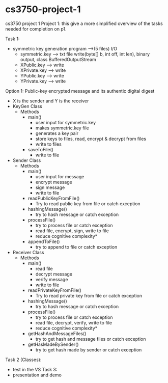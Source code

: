 # cs3750-project-1
cs3750 project 1
Project 1:
this give a more simplified overview of the tasks needed for completion on p1.

Task 1:
- symmetric key generation program -->(5 files) I/O
    - symmetric.key --> txt file
      write(byte[] b, int off, int len), binary output, class BufferedOutputStream
    - XPublic.key	--> write
    - XPrivate.key	--> write
    - YPublic.key	--> write
    - YPrivate.key	--> write

Option 1: Public-key encrypted message and its authentic digital digest
- X is the sender and Y is the receiver
- KeyGen Class
  - Methods
    - main()
      - user input for symmetric.key
      - makes symmetric.key file
      - generates a key pair
      - store keys to files, read, encrypt & decrypt from files
      - write to files
    - saveToFile()
      - write to file
- Sender Class
  - Methods
    - main()
      - user input for message
      - encrypt message
      - sign message
      - write to file
    - readPublicKeyFromFile()
      - Try to read public key from file or catch exception
    - hashingMessage()
      - try to hash message or catch exception 
    - processFile()
      - try to process file or catch exception
      - read file, encrypt, sign, write to file
      - reduce cognitive complexity*
    - appendToFile()
      - try to append to file or catch exception
- Receiver Class
  - Methods
    - main()
      - read file
      - decrypt message
      - verify message
      - write to file
    - readPrivateKeyFromFile()
      - Try to read private key from file or catch exception
    - hashingMessage()
      - try to hash message or catch exception
    - processFile()
      - try to process file or catch exception
      - read file, decrypt, verify, write to file
      - reduce cognitive complexity*
    - getHashAndMessageFiles()
      - try to get hash and message files or catch exception
    - getHasMadeBySender()
      - try to get hash made by sender or catch exception

Task 2 (Classes):
- test in the VS
Task 3:
- presentation and demo